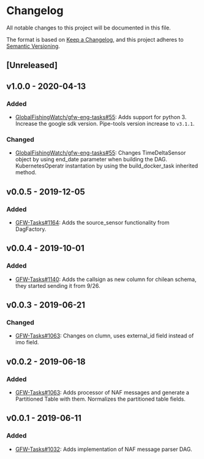 # Changelog

All notable changes to this project will be documented in this file.

The format is based on [Keep a
Changelog](https://keepachangelog.com/en/1.0.0/), and this project adheres to
[Semantic Versioning](https://semver.org/spec/v2.0.0.html).

## [Unreleased]

## v1.0.0 - 2020-04-13

### Added

* [GlobalFishingWatch/gfw-eng-tasks#55](https://github.com/GlobalFishingWatch/gfw-eng-tasks/issues/55): Adds
    support for python 3.
    Increase the google sdk version.
    Pipe-tools version increase to `v3.1.1`.

### Changed

* [GlobalFishingWatch/gfw-eng-tasks#55](https://github.com/GlobalFishingWatch/gfw-eng-tasks/issues/55): Changes
    TimeDeltaSensor object by using end_date parameter when building the DAG.
    KubernetesOperatr instantation by using the build_docker_task inherited method.

## v0.0.5 - 2019-12-05

### Added

* [GFW-Tasks#1164](https://github.com/GlobalFishingWatch/GFW-Tasks/issues/1164): Adds
  the source_sensor functionality from DagFactory.

## v0.0.4 - 2019-10-01

### Added

* [GFW-Tasks#1140](https://github.com/GlobalFishingWatch/GFW-Tasks/issues/1140): Adds
  the callsign as new column for chilean schema, they started sending it from 9/26.

## v0.0.3 - 2019-06-21

### Changed

* [GFW-Tasks#1063](https://github.com/GlobalFishingWatch/GFW-Tasks/issues/1063): Changes
  on clumn, uses external_id field instead of imo field.

## v0.0.2 - 2019-06-18

### Added

* [GFW-Tasks#1063](https://github.com/GlobalFishingWatch/GFW-Tasks/issues/1063): Adds
  processor of NAF messages and generate a Partitioned Table with them.
  Normalizes the partitioned table fields.

## v0.0.1 - 2019-06-11

### Added

* [GFW-Tasks#1032](https://github.com/GlobalFishingWatch/GFW-Tasks/issues/1032): Adds
  implementation of NAF message parser DAG.

